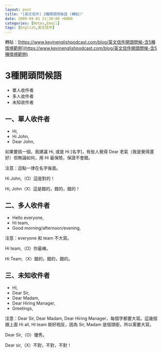 ```yaml
---
layout: post
title: "[英文信件] 3種開頭問候語 (轉貼)"
date: 2009-04-01 21:30:00 +0800
categories: [Notes,Email]
tags: [English,英文信件]
---
```


轉貼：[https://www.kevinenglishpodcast.com/blog/英文信件開頭問候-含5種情境範例](https://www.kevinenglishpodcast.com/blog/英文信件開頭問候-含5種情境範例)        

#  3種開頭問候語
- 單人收件者
- 多人收件者
- 未知收件者
 

## 一、單人收件者
- Hi,
- Hi John,
- Dear John,
 

如果要挑一個，我建議 Hi, 或是 Hi [名字]，有些人覺得 Dear 老氣（我是覺得還好）但無論如何，用 Hi 最保險，保證不會錯。     

注意：逗點一律在名字後面。      

Hi John,（O）這是對的！     

Hi, John（X）這是錯的，錯的，錯的！     

  

## 二、多人收件者
- Hello everyone,
- Hi team,
- Good morning/afternoon/evening,
 

注意：everyone 和 team 不大寫。     

Hi team,（O）你最棒。       

Hi Team,（X）錯的，錯的，錯的。     

 

## 三、未知收件者
- Hi,
- Dear Sir, 
- Dear Madam,
- Dear Hiring Manager, 
- Greetings,
 

注意：Dear Sir, Dear Madam, Dear Hiring Manager，每個字都要大寫。這幾個跟上面 Hi all, Hi team 剛好相反，因為 Sir, Madam 是個頭銜，所以需要大寫。        

Dear Sir,（O）優秀。        

Dear sir,（X）不對，不對，不對！        
